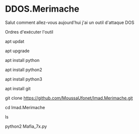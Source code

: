 # DDOS.Merimache


Salut comment allez-vous aujourd'hui j'ai un outil d'attaque DOS


Ordres d'exécuter l'outil


apt updat


apt upgrade


apt install python


apt install python2


apt install python3


apt install git


git clone https://github.com/MoussaUfonet/Imad.Merimache.git


cd Imad.Merimache


ls



python2 Mafia_7x.py
